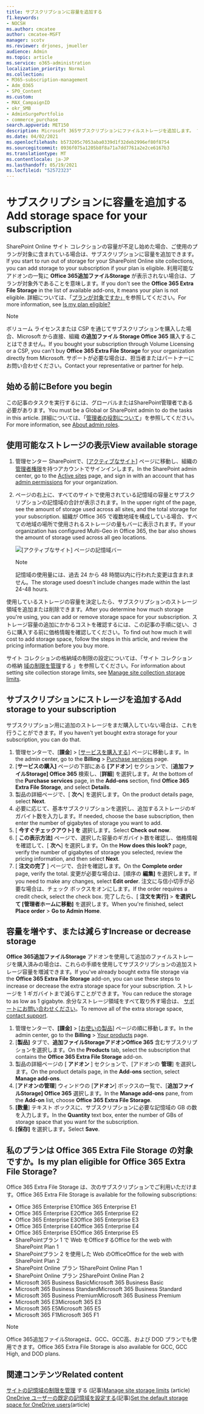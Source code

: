```yaml
---
title: サブスクリプションに容量を追加する
f1.keywords:
- NOCSH
ms.author: cmcatee
author: cmcatee-MSFT
manager: scotv
ms.reviewer: drjones, jmueller
audience: Admin
ms.topic: article
ms.service: o365-administration
localization_priority: Normal
ms.collection:
- M365-subscription-management
- Adm_O365
- SPO_Content
ms.custom:
- MAX_CampaignID
- okr_SMB
- AdminSurgePortfolio
- commerce_purchase
search.appverid: MET150
description: Microsoft 365サブスクリプションにファイルストレージを追加します。 ファイルストレージを追加すると、オンラインとOneDrive SharePointに、より多くのコンテンツを保存できます。
ms.date: 04/02/2021
ms.openlocfilehash: b573205c7053aba0339d1f32deb2996ef80f8754
ms.sourcegitcommit: 0936f075a1205b8f8a71a7dd7761a2e2ce6167b3
ms.translationtype: MT
ms.contentlocale: ja-JP
ms.lasthandoff: 05/19/2021
ms.locfileid: "52572323"
---
```

# <a name="add-storage-space-for-your-subscription"></a><span data-ttu-id="d90be-104">サブスクリプションに容量を追加する</span><span class="sxs-lookup"><span data-stu-id="d90be-104">Add storage space for your subscription</span></span>

<span data-ttu-id="d90be-105">SharePoint Online サイト コレクションの容量が不足し始めた場合、ご使用のプランが対象に含まれている場合は、サブスクリプションに容量を追加できます。</span><span class="sxs-lookup"><span data-stu-id="d90be-105">If you start to run out of storage for your SharePoint Online site collections, you can add storage to your subscription if your plan is eligible.</span></span> <span data-ttu-id="d90be-106">利用可能なアドオンの一覧に **Office 365追加ファイルStorage** が表示されない場合は、プランが対象外であることを意味します。</span><span class="sxs-lookup"><span data-stu-id="d90be-106">If you don't see the **Office 365 Extra File Storage** in the list of available add-ons, it means your plan is not eligible.</span></span> <span data-ttu-id="d90be-107">詳細については、「[プランが対象ですか」](#is-my-plan-eligible-for-office-365-extra-file-storage)を参照してください。</span><span class="sxs-lookup"><span data-stu-id="d90be-107">For more information, see [Is my plan eligible?](#is-my-plan-eligible-for-office-365-extra-file-storage)</span></span>

> [!NOTE]
> <span data-ttu-id="d90be-108">ボリューム ライセンスまたは CSP を通じてサブスクリプションを購入した場合、Microsoft から直接、組織 **の追加ファイル Storage Office 365** 購入することはできません。</span><span class="sxs-lookup"><span data-stu-id="d90be-108">If you bought your subscription through Volume Licensing or a CSP, you can't buy **Office 365 Extra File Storage** for your organization directly from Microsoft.</span></span> <span data-ttu-id="d90be-109">サポートが必要な場合は、担当者またはパートナーにお問い合わせください。</span><span class="sxs-lookup"><span data-stu-id="d90be-109">Contact your representative or partner for help.</span></span>

## <a name="before-you-begin"></a><span data-ttu-id="d90be-110">始める前に</span><span class="sxs-lookup"><span data-stu-id="d90be-110">Before you begin</span></span>

<span data-ttu-id="d90be-111">この記事のタスクを実行するには、グローバルまたはSharePoint管理者である必要があります。</span><span class="sxs-lookup"><span data-stu-id="d90be-111">You must be a Global or SharePoint admin to do the tasks in this article.</span></span> <span data-ttu-id="d90be-112">詳細については、「[管理者の役割について](../admin/add-users/about-admin-roles.md)」を参照してください。</span><span class="sxs-lookup"><span data-stu-id="d90be-112">For more information, see [About admin roles](../admin/add-users/about-admin-roles.md).</span></span>

## <a name="view-available-storage"></a><span data-ttu-id="d90be-113">使用可能なストレージの表示</span><span class="sxs-lookup"><span data-stu-id="d90be-113">View available storage</span></span>

1. <span data-ttu-id="d90be-114">管理センター SharePointで、[<a href="https://admin.microsoft.com/sharepoint?page=siteManagement&modern=true" target="_blank">アクティブなサイト</a>] ページに移動し、組織の[管理者権限](/sharepoint/sharepoint-admin-role)を持つアカウントでサインインします。</span><span class="sxs-lookup"><span data-stu-id="d90be-114">In the SharePoint admin center, go to the <a href="https://admin.microsoft.com/sharepoint?page=siteManagement&modern=true" target="_blank">Active sites</a> page, and sign in with an account that has [admin permissions](/sharepoint/sharepoint-admin-role) for your organization.</span></span>

2. <span data-ttu-id="d90be-115">ページの右上に、すべてのサイトで使用されている記憶域の容量とサブスクリプションの記憶域の合計が表示されます。</span><span class="sxs-lookup"><span data-stu-id="d90be-115">In the upper right of the page, see the amount of storage used across all sites, and the total storage for your subscription.</span></span> <span data-ttu-id="d90be-116">組織が Office 365 で複数地域を構成している場合、すべての地域の場所で使用されるストレージの量もバーに表示されます。</span><span class="sxs-lookup"><span data-stu-id="d90be-116">If your organization has configured Multi-Geo in Office 365, the bar also shows the amount of storage used across all geo locations.</span></span>

   ![[アクティブなサイト] ページの記憶域バー](/sharepoint/sharepointonline/media/active-sites-storage-bar.png)

   > [!NOTE]
   > <span data-ttu-id="d90be-118">記憶域の使用量には、過去 24 から 48 時間以内に行われた変更は含まれません。</span><span class="sxs-lookup"><span data-stu-id="d90be-118">The storage used doesn't include changes made within the last 24-48 hours.</span></span>

<span data-ttu-id="d90be-119">使用しているストレージの容量を決定したら、サブスクリプションのストレージ領域を追加または削除できます。</span><span class="sxs-lookup"><span data-stu-id="d90be-119">After you determine how much storage you're using, you can add or remove storage space for your subscription.</span></span> <span data-ttu-id="d90be-120">ストレージ容量の追加にかかるコストを確認するには、この記事の手順に従い、さらに購入する前に価格情報を確認してください。</span><span class="sxs-lookup"><span data-stu-id="d90be-120">To find out how much it will cost to add storage space, follow the steps in this article, and review the pricing information before you buy more.</span></span>
  
<span data-ttu-id="d90be-121">サイト コレクションの格納域の制限の設定については、「サイト コレクションの格納 [域の制限を管理](/sharepoint/manage-site-collection-storage-limits)する 」を参照してください。</span><span class="sxs-lookup"><span data-stu-id="d90be-121">For information about setting site collection storage limits, see [Manage site collection storage limits](/sharepoint/manage-site-collection-storage-limits).</span></span>
  
## <a name="add-storage-to-your-subscription"></a><span data-ttu-id="d90be-122">サブスクリプションにストレージを追加する</span><span class="sxs-lookup"><span data-stu-id="d90be-122">Add storage to your subscription</span></span>

<span data-ttu-id="d90be-123">サブスクリプション用に追加のストレージをまだ購入していない場合は、これを行うことができます。</span><span class="sxs-lookup"><span data-stu-id="d90be-123">If you haven't yet bought extra storage for your subscription, you can do that.</span></span>

1. <span data-ttu-id="d90be-124">管理センターで、[**課金**] \> [<a href="https://go.microsoft.com/fwlink/p/?linkid=868433" target="_blank">サービスを購入する</a>] ページに移動します。</span><span class="sxs-lookup"><span data-stu-id="d90be-124">In the admin center, go to the **Billing** \> <a href="https://go.microsoft.com/fwlink/p/?linkid=868433" target="_blank">Purchase services</a> page.</span></span>
2. <span data-ttu-id="d90be-125">[**サービスの購入]** ページの下部にある **[アドオン**] セクションで、[**追加ファイルStorage] Office 365** 検索し、[**詳細**] を選択します。</span><span class="sxs-lookup"><span data-stu-id="d90be-125">At the bottom of the **Purchase services** page, in the **Add-ons** section, find **Office 365 Extra File Storage**, and select **Details**.</span></span>
3. <span data-ttu-id="d90be-126">製品の詳細ページで、[ **次へ**] を選択します。</span><span class="sxs-lookup"><span data-stu-id="d90be-126">On the product details page, select **Next**.</span></span>
4. <span data-ttu-id="d90be-127">必要に応じて、基本サブスクリプションを選択し、追加するストレージのギガバイト数を入力します。</span><span class="sxs-lookup"><span data-stu-id="d90be-127">If needed, choose the base subscription, then enter the number of gigabytes of storage you want to add.</span></span>
5. <span data-ttu-id="d90be-128">[ **今すぐチェックアウト] を** 選択します。</span><span class="sxs-lookup"><span data-stu-id="d90be-128">Select **Check out now**.</span></span>
6. <span data-ttu-id="d90be-129">[ **この表示方法]** ページで、選択した容量のギガバイト数を確認し、価格情報を確認して、[ **次へ**] を選択します。</span><span class="sxs-lookup"><span data-stu-id="d90be-129">On the **How does this look?** page, verify the number of gigabytes of storage you selected, review the pricing information, and then select **Next**.</span></span>
7. <span data-ttu-id="d90be-130">[ **注文の完了** ] ページで、合計を確認します。</span><span class="sxs-lookup"><span data-stu-id="d90be-130">On the **Complete order** page, verify the total.</span></span> <span data-ttu-id="d90be-131">変更が必要な場合は、[順序の **編集]** を選択します。</span><span class="sxs-lookup"><span data-stu-id="d90be-131">If you need to make any changes, select **Edit order**.</span></span> <span data-ttu-id="d90be-132">注文に与信小切手が必要な場合は、チェック ボックスをオンにします。</span><span class="sxs-lookup"><span data-stu-id="d90be-132">If the order requires a credit check, select the check box.</span></span> <span data-ttu-id="d90be-133">完了したら、[ **注文を実行]** \> **を選択して [管理者ホームに移動]** を選択します。</span><span class="sxs-lookup"><span data-stu-id="d90be-133">When you're finished, select **Place order** \> **Go to Admin Home**.</span></span>

## <a name="increase-or-decrease-storage"></a><span data-ttu-id="d90be-134">容量を増やす、または減らす</span><span class="sxs-lookup"><span data-stu-id="d90be-134">Increase or decrease storage</span></span>

<span data-ttu-id="d90be-135">**Office 365追加ファイルStorage** アドオンを使用して追加のファイルストレージを購入済みの場合は、これらの手順を使用してサブスクリプションの追加ストレージ容量を増減できます。</span><span class="sxs-lookup"><span data-stu-id="d90be-135">If you've already bought extra file storage via the **Office 365 Extra File Storage** add-on, you can use these steps to increase or decrease the extra storage space for your subscription.</span></span> <span data-ttu-id="d90be-136">ストレージを 1 ギガバイトまで減らすことができます。</span><span class="sxs-lookup"><span data-stu-id="d90be-136">You can reduce the storage to as low as 1 gigabyte.</span></span> <span data-ttu-id="d90be-137">余分なストレージ領域をすべて取り外す場合は、 [サポートにお問い合わせください](../business-video/get-help-support.md)。</span><span class="sxs-lookup"><span data-stu-id="d90be-137">To remove all of the extra storage space, [contact support](../business-video/get-help-support.md).</span></span>

1. <span data-ttu-id="d90be-138">管理センターで、**[課金]** \> <a href="https://go.microsoft.com/fwlink/p/?linkid=842054" target="_blank">[お使いの製品]</a> ページの順に移動します。</span><span class="sxs-lookup"><span data-stu-id="d90be-138">In the admin center, go to the **Billing** \> <a href="https://go.microsoft.com/fwlink/p/?linkid=842054" target="_blank">Your products</a> page.</span></span>
2. <span data-ttu-id="d90be-139">[**製品]** タブで、**追加ファイルStorageアドオンOffice 365** 含むサブスクリプションを選択します。</span><span class="sxs-lookup"><span data-stu-id="d90be-139">On the **Products** tab, select the subscription that contains the **Office 365 Extra File Storage** add-on.</span></span>
3. <span data-ttu-id="d90be-140">製品の詳細ページの [ **アドオン** ] セクションで、[アドオンの **管理**] を選択します。</span><span class="sxs-lookup"><span data-stu-id="d90be-140">On the product details page, in the **Add-ons** section, select **Manage add-ons**.</span></span>
4. <span data-ttu-id="d90be-141">[**アドオンの管理**] ウィンドウの [**アドオン**] ボックスの一覧で、[**追加ファイルStorage] Office 365** 選択します。</span><span class="sxs-lookup"><span data-stu-id="d90be-141">In the **Manage add-ons** pane, from the **Add-on** list, choose **Office 365 Extra File Storage**.</span></span>
5. <span data-ttu-id="d90be-142">**[数量**] テキスト ボックスに、サブスクリプションに必要な記憶域の GB の数を入力します。</span><span class="sxs-lookup"><span data-stu-id="d90be-142">In the **Quantity** text box, enter the number of GBs of storage space that you want for the subscription.</span></span>
6. <span data-ttu-id="d90be-143">**[保存]** を選択します。</span><span class="sxs-lookup"><span data-stu-id="d90be-143">Select **Save**.</span></span>

## <a name="is-my-plan-eligible-for-office-365-extra-file-storage"></a><span data-ttu-id="d90be-144">私のプランは Office 365 Extra File Storage の対象ですか。</span><span class="sxs-lookup"><span data-stu-id="d90be-144">Is my plan eligible for Office 365 Extra File Storage?</span></span>

<span data-ttu-id="d90be-145">Office 365 Extra File Storage は、次のサブスクリプションでご利用いただけます。</span><span class="sxs-lookup"><span data-stu-id="d90be-145">Office 365 Extra File Storage is available for the following subscriptions:</span></span>
  
- <span data-ttu-id="d90be-146">Office 365 Enterprise E1</span><span class="sxs-lookup"><span data-stu-id="d90be-146">Office 365 Enterprise E1</span></span>
- <span data-ttu-id="d90be-147">Office 365 Enterprise E2</span><span class="sxs-lookup"><span data-stu-id="d90be-147">Office 365 Enterprise E2</span></span>
- <span data-ttu-id="d90be-148">Office 365 Enterprise E3</span><span class="sxs-lookup"><span data-stu-id="d90be-148">Office 365 Enterprise E3</span></span>
- <span data-ttu-id="d90be-149">Office 365 Enterprise E4</span><span class="sxs-lookup"><span data-stu-id="d90be-149">Office 365 Enterprise E4</span></span>
- <span data-ttu-id="d90be-150">Office 365 Enterprise E5</span><span class="sxs-lookup"><span data-stu-id="d90be-150">Office 365 Enterprise E5</span></span>
- <span data-ttu-id="d90be-151">SharePointプラン 1 で Web をOfficeする</span><span class="sxs-lookup"><span data-stu-id="d90be-151">Office for the web with SharePoint Plan 1</span></span>
- <span data-ttu-id="d90be-152">SharePointプラン 2 を使用した Web のOffice</span><span class="sxs-lookup"><span data-stu-id="d90be-152">Office for the web with SharePoint Plan 2</span></span>
- <span data-ttu-id="d90be-153">SharePoint Online プラン 1</span><span class="sxs-lookup"><span data-stu-id="d90be-153">SharePoint Online Plan 1</span></span>
- <span data-ttu-id="d90be-154">SharePoint Online プラン 2</span><span class="sxs-lookup"><span data-stu-id="d90be-154">SharePoint Online Plan 2</span></span>
- <span data-ttu-id="d90be-155">Microsoft 365 Business Basic</span><span class="sxs-lookup"><span data-stu-id="d90be-155">Microsoft 365 Business Basic</span></span>
- <span data-ttu-id="d90be-156">Microsoft 365 Business Standard</span><span class="sxs-lookup"><span data-stu-id="d90be-156">Microsoft 365 Business Standard</span></span>
- <span data-ttu-id="d90be-157">Microsoft 365 Business Premium</span><span class="sxs-lookup"><span data-stu-id="d90be-157">Microsoft 365 Business Premium</span></span>
- <span data-ttu-id="d90be-158">Microsoft 365 E3</span><span class="sxs-lookup"><span data-stu-id="d90be-158">Microsoft 365 E3</span></span>
- <span data-ttu-id="d90be-159">Microsoft 365 E5</span><span class="sxs-lookup"><span data-stu-id="d90be-159">Microsoft 365 E5</span></span>
- <span data-ttu-id="d90be-160">Microsoft 365 F1</span><span class="sxs-lookup"><span data-stu-id="d90be-160">Microsoft 365 F1</span></span>

> [!NOTE]
> <span data-ttu-id="d90be-161">Office 365追加ファイルStorageは、GCC、GCC高、および DOD プランでも使用できます。</span><span class="sxs-lookup"><span data-stu-id="d90be-161">Office 365 Extra File Storage is also available for GCC, GCC High, and DOD plans.</span></span>

## <a name="related-content"></a><span data-ttu-id="d90be-162">関連コンテンツ</span><span class="sxs-lookup"><span data-stu-id="d90be-162">Related content</span></span>

<span data-ttu-id="d90be-163">[サイトの記憶域の制限を管理](/sharepoint/manage-site-collection-storage-limits) する (記事)</span><span class="sxs-lookup"><span data-stu-id="d90be-163">[Manage site storage limits](/sharepoint/manage-site-collection-storage-limits) (article)</span></span>\
<span data-ttu-id="d90be-164">[OneDrive ユーザーの既定の記憶域を設定する](/onedrive/set-default-storage-space)(記事)</span><span class="sxs-lookup"><span data-stu-id="d90be-164">[Set the default storage space for OneDrive users](/onedrive/set-default-storage-space)(article)</span></span>
